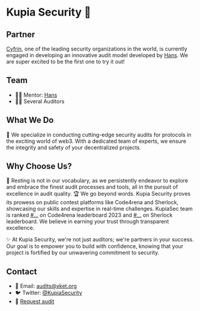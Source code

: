 # Kupia Security 🔐

## Partner
[Cyfrin](https://twitter.com/CyfrinAudits), one of the leading security organizations in the world, is currently engaged in developing an innovative audit model developed by [Hans](https://twitter.com/hansfriese).
We are super excited to be the first one to try it out!

## Team
- 🦸‍♂️ Mentor: [Hans](https://twitter.com/hansfriese)
- 💂‍♂️ Several Auditors

## What We Do
💎 We specialize in conducting cutting-edge security audits for protocols in the exciting world of web3. With a dedicated team of experts, we ensure the integrity and safety of your decentralized projects.

##  Why Choose Us?
🚀 Resting is not in our vocabulary, as we persistently endeavor to explore and embrace the finest audit processes and tools, all in the pursuit of excellence in audit quality.
🏆 We go beyond words. Kupia Security proves its prowess on public contest platforms like Code4rena and Sherlock, showcasing our skills and expertise in real-time challenges. 
KupiaSec team is ranked [#...]() on Code4rena leaderboard 2023 and [#...]() on Sherlock leaderboard.
We believe in earning your trust through transparent excellence.

✨ At Kupia Security, we're not just auditors; we're partners in your success. Our goal is to empower you to build with confidence, knowing that your project is fortified by our unwavering commitment to security.

## Contact
- 📧 Email: 	audits@xket.org
- 🐦 Twitter: [@KupiaSecurity](https://twitter.com/KupiaSecurity)
- 🤝 [Request audit](https://tally.so/forms/nWrWgR)
